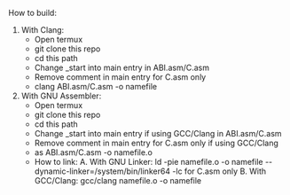 How to build:
1. With Clang:
   - Open termux
   - git clone this repo
   - cd this path
   - Change _start into main entry in ABI.asm/C.asm
   - Remove comment in main entry for C.asm only
   - clang ABI.asm/C.asm -o namefile
2. With GNU Assembler:
   - Open termux
   - git clone this repo
   - cd this path
   - Change _start into main entry if using GCC/Clang in ABI.asm/C.asm
   - Remove comment in main entry for C.asm only if using GCC/Clang
   - as ABI.asm/C.asm -o namefile.o
   - How to link:
      A. With GNU Linker:
         ld -pie namefile.o -o namefile --dynamic-linker=/system/bin/linker64 -lc for C.asm only
      B. With GCC/Clang:
         gcc/clang namefile.o -o namefile
